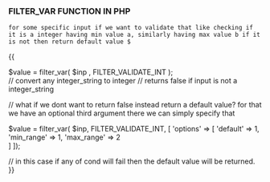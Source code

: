 ###                          FILTER_VAR FUNCTION IN   PHP

`for some specific input if we want to validate that like checking if it is a integer having min value a, similarly having max value b if it is not then return default value $`

{{

$value = filter_var( $inp , FILTER_VALIDATE_INT );    
// convert any integer_string to integer 
// returns false if input is not a integer_string

// what if we dont want to return false instead return a default value? for that we have an optional third argument there we can simply specify that

$value = filter_var( $inp, FILTER_VALIDATE_INT, [
    'options' => [
        'default' => 1,
        'min_range' => 1, 
        'max_range' => 2  
      ]
]);

// in this case if any of cond will fail then the default value will be returned.
}}